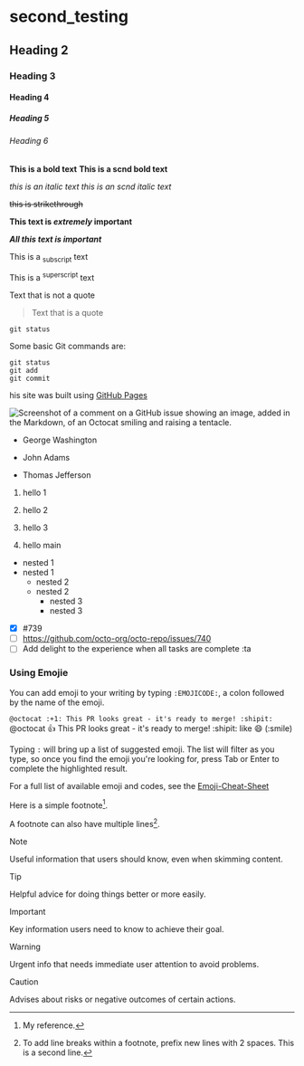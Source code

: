 # second_testing
## Heading 2
### Heading 3
#### Heading 4
##### Heading 5
###### Heading 6

**This is a bold text**
__This is a scnd bold text__

*this is an italic text*
_this is an scnd italic text_

~~this is strikethrough~~

**This text is _extremely_ important**

***All this text is important***

This is a <sub>subscript</sub> text

This is a <sup>superscript</sup> text

Text that is not a quote

> Text that is a quote

`git status`


Some basic Git commands are:
```
git status
git add
git commit
```

his site was built using [GitHub Pages](https://pages.github.com/)

![Screenshot of a comment on a GitHub issue showing an image, added in the Markdown, of an Octocat smiling and raising a tentacle.](https://myoctocat.com/assets/images/base-octocat.svg)


- George Washington
* John Adams
+ Thomas Jefferson

1. hello 1
2. hello 2
3. hello 3

1. hello main
  - nested 1
  - nested 1
    - nested 2
    - nested 2
      - nested 3
      - nested 3
  
- [x] #739
- [ ] https://github.com/octo-org/octo-repo/issues/740
- [ ] Add delight to the experience when all tasks are complete :ta

### Using Emojie
You can add emoji to your writing by typing `:EMOJICODE:`, a colon followed by the name of the emoji.

`@octocat :+1: This PR looks great - it's ready to merge! :shipit: `
@octocat :+1: This PR looks great - it's ready to merge! :shipit: 
like 😄 (:smile)

Typing `:` will bring up a list of suggested emoji. The list will filter as you type, so once you find the emoji you're looking for, press Tab or Enter to complete the highlighted result.

For a full list of available emoji and codes, see the [Emoji-Cheat-Sheet](https://github.com/ikatyang/emoji-cheat-sheet/blob/master/README.md)

Here is a simple footnote[^1].

A footnote can also have multiple lines[^2].

[^1]: My reference.
[^2]: To add line breaks within a footnote, prefix new lines with 2 spaces.
  This is a second line.


> [!NOTE]
> Useful information that users should know, even when skimming content.

> [!TIP]
> Helpful advice for doing things better or more easily.

> [!IMPORTANT]
> Key information users need to know to achieve their goal.

> [!WARNING]
> Urgent info that needs immediate user attention to avoid problems.

> [!CAUTION]
> Advises about risks or negative outcomes of certain actions.

